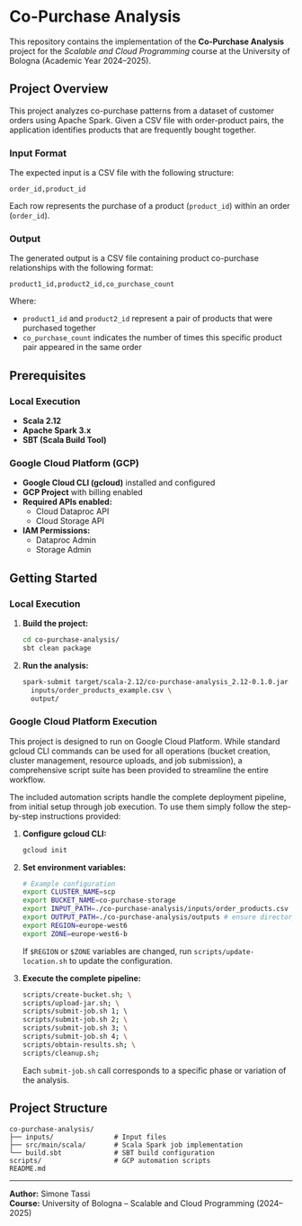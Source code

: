 # Co-Purchase Analysis

This repository contains the implementation of the **Co-Purchase Analysis** project for the _Scalable and Cloud Programming_ course at the University of Bologna (Academic Year 2024–2025).

## Project Overview

This project analyzes co-purchase patterns from a dataset of customer orders using Apache Spark. Given a CSV file with order-product pairs, the application identifies products that are frequently bought together.

### Input Format

The expected input is a CSV file with the following structure:


`order_id,product_id`

Each row represents the purchase of a product (`product_id`) within an order (`order_id`).

### Output


The generated output is a CSV file containing product co-purchase relationships with the following format:

`product1_id,product2_id,co_purchase_count`

Where:

- `product1_id` and `product2_id` represent a pair of products that were purchased together
- `co_purchase_count` indicates the number of times this specific product pair appeared in the same order

## Prerequisites

### Local Execution

- **Scala 2.12**
- **Apache Spark 3.x**
- **SBT (Scala Build Tool)**

### Google Cloud Platform (GCP)

- **Google Cloud CLI (gcloud)** installed and configured
- **GCP Project** with billing enabled
- **Required APIs enabled:**
    - Cloud Dataproc API
    - Cloud Storage API
- **IAM Permissions:**
    - Dataproc Admin
    - Storage Admin

## Getting Started

### Local Execution

1. **Build the project:**
    
    ```bash
    cd co-purchase-analysis/
    sbt clean package
    ```
    
2. **Run the analysis:**
    
    ```bash
    spark-submit target/scala-2.12/co-purchase-analysis_2.12-0.1.0.jar \
      inputs/order_products_example.csv \
      output/
    ```
    

### Google Cloud Platform Execution
This project is designed to run on Google Cloud Platform. While standard gcloud CLI commands can be used for all operations (bucket creation, cluster management, resource uploads, and job submission), a comprehensive script suite has been provided to streamline the entire workflow.

The included automation scripts handle the complete deployment pipeline, from initial setup through job execution. To use them simply follow the step-by-step instructions provided:

1. **Configure gcloud CLI:**
    
    ```bash
    gcloud init
    ```
    
2. **Set environment variables:**
    
      ```bash
      # Example configuration
      export CLUSTER_NAME=scp
      export BUCKET_NAME=co-purchase-storage
      export INPUT_PATH=./co-purchase-analysis/inputs/order_products.csv
      export OUTPUT_PATH=./co-purchase-analysis/outputs # ensure directory exists before running
      export REGION=europe-west6
      export ZONE=europe-west6-b
      ```

	 If `$REGION` or `$ZONE` variables are changed, run `scripts/update-location.sh` to update the configuration.

 3. **Execute the complete pipeline:**
    
      ```bash
      scripts/create-bucket.sh; \
      scripts/upload-jar.sh; \
      scripts/submit-job.sh 1; \ 
      scripts/submit-job.sh 2; \
      scripts/submit-job.sh 3; \
      scripts/submit-job.sh 4; \
      scripts/obtain-results.sh; \
      scripts/cleanup.sh;
      ```

    Each `submit-job.sh` call corresponds to a specific phase or variation of the analysis.
## Project Structure

```
co-purchase-analysis/
├── inputs/               # Input files 
├── src/main/scala/       # Scala Spark job implementation
└── build.sbt             # SBT build configuration
scripts/                  # GCP automation scripts
README.md 
```

---
**Author:** Simone Tassi    
**Course:**  University of Bologna – Scalable and Cloud Programming (2024–2025)
